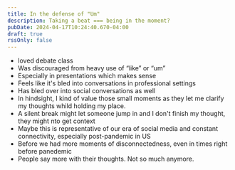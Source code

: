 ```yaml
---
title: In the defense of "Um"
description: Taking a beat === being in the moment?
pubDate: 2024-04-17T10:24:40.670-04:00
draft: true
rssOnly: false
---
```

- loved debate class
- Was discouraged from heavy use of “like” or “um”
- Especially in presentations which makes sense
- Feels like it's bled into conversations in professional settings
- Has bled over into social conversations as well
- In hindsight, I kind of value those small moments as they let me clarify my thoughts whild holding my place.
- A silent break might let someone jump in and I don't finish my thought, they might nto get context
- Maybe this is representative of our era of social media and constant connectivity, especially post-pandemic in US
- Before we had more moments of disconnectedness, even in times right before panedemic
- People say more with their thoughts. Not so much anymore.





